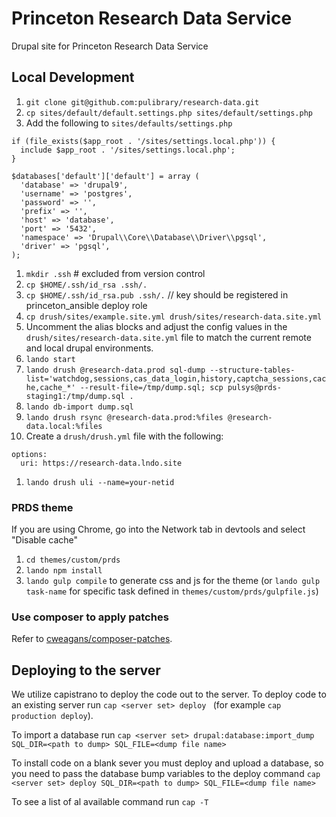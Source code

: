 # Princeton Research Data Service
Drupal site for Princeton Research Data Service

## Local Development
1. `git clone git@github.com:pulibrary/research-data.git`
1. `cp sites/default/default.settings.php sites/default/settings.php`
1. Add the following to `sites/defaults/settings.php`
```
if (file_exists($app_root . '/sites/settings.local.php')) {
  include $app_root . '/sites/settings.local.php';
}

$databases['default']['default'] = array (
  'database' => 'drupal9',
  'username' => 'postgres',
  'password' => '',
  'prefix' => '',
  'host' => 'database',
  'port' => '5432',
  'namespace' => 'Drupal\\Core\\Database\\Driver\\pgsql',
  'driver' => 'pgsql',
);
```
1. `mkdir .ssh` # excluded from version control
1. `cp $HOME/.ssh/id_rsa .ssh/.`
1. `cp $HOME/.ssh/id_rsa.pub .ssh/.` // key should be registered in princeton_ansible deploy role
1. `cp drush/sites/example.site.yml drush/sites/research-data.site.yml`
1. Uncomment the alias blocks and adjust the config values in the `drush/sites/research-data.site.yml` file to match the current remote and local drupal environments.
1. `lando start`
1. `lando drush @research-data.prod sql-dump --structure-tables-list='watchdog,sessions,cas_data_login,history,captcha_sessions,cache,cache_*' --result-file=/tmp/dump.sql; scp pulsys@prds-staging1:/tmp/dump.sql .`
1. `lando db-import dump.sql`
1. `lando drush rsync @research-data.prod:%files @research-data.local:%files`
1. Create a `drush/drush.yml` file with the following:
  ```
  options:
    uri: https://research-data.lndo.site
  ```
1. `lando drush uli --name=your-netid`

### PRDS theme
If you are using Chrome, go into the Network tab in devtools and select "Disable cache"
1. `cd themes/custom/prds`
1. `lando npm install`
1. `lando gulp compile` to generate css and js for the theme (or `lando gulp task-name` for specific task defined in `themes/custom/prds/gulpfile.js`)

### Use composer to apply patches
Refer to [cweagans/composer-patches](https://github.com/cweagans/composer-patches).

## Deploying to the server
We utilize capistrano to deploy the code out to the server.  To deploy code to an existing server run
`cap <server set> deploy ` (for example `cap production deploy`).

To import a database run `cap <server set> drupal:database:import_dump SQL_DIR=<path to dump> SQL_FILE=<dump file name>`

To install code on a blank sever you must deploy and upload a database, so you need to pass the database bump variables to the deploy command `cap <server set> deploy SQL_DIR=<path to dump> SQL_FILE=<dump file name>`

To see a list of al available command run `cap -T`
